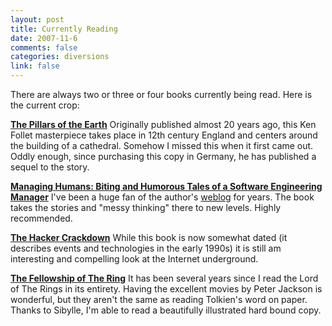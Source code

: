 ```yaml
--- 
layout: post
title: Currently Reading
date: 2007-11-6
comments: false
categories: diversions
link: false
---
```

There are always two or three or four books currently being read.  Here is the current crop:

<strong><a href="http://www.amazon.com/Pillars-Earth-Ken-Follett/dp/0451207149/ref=pd_bbs_sr_1/002-6749326-8913630?ie=UTF8&s=books&qid=1194381332&sr=8-1" title="The Pillars of the Earth">The Pillars of the Earth</a></strong>
Originally published almost 20 years ago, this Ken Follet masterpiece takes place in 12th century England and centers around the building of a cathedral.  Somehow I missed this when it first came out.  Oddly enough, since purchasing this copy in Germany, he has published a sequel to the story.

<strong><a href="http://www.amazon.com/Managing-Humans-Humorous-Software-Engineering/dp/159059844X/ref=pd_bbs_sr_1/002-6749326-8913630?ie=UTF8&s=books&qid=1194381396&sr=1-1" title="Managing Humans: Biting and Humorous Tales of a Software Engineering Manager">Managing Humans: Biting and Humorous Tales of a Software Engineering Manager</a></strong>
I've been a huge fan of the author's <a href="http://randsinrepose.com" title="Rands In Repose">weblog</a> for years.  The book takes the stories and "messy thinking" there to new levels.  Highly recommended.

<strong><a href="http://www.amazon.com/Hacker-Crackdown-Disorder-Electronic-Frontier/dp/055356370X/ref=pd_bbs_sr_1/002-6749326-8913630?ie=UTF8&s=books&qid=1194381517&sr=1-1" title="The Hacker Crackdown">The Hacker Crackdown</a></strong>
While this book is now somewhat dated (it describes events and technologies in the early 1990s) it is still am interesting and compelling look at the Internet underground.

<strong><a href="http://www.amazon.com/Lord-Rings-J-R-R-Tolkien/dp/0618260587/ref=sr_1_6/002-6749326-8913630?ie=UTF8&s=books&qid=1194381618&sr=1-6" title="The Fellowship of The Ring">The Fellowship of The Ring</a></strong>
It has been several years since I read the Lord of The Rings in its entirety.  Having the excellent movies by Peter Jackson is wonderful, but they aren't the same as reading Tolkien's word on paper.  Thanks to Sibylle, I'm able to read a beautifully illustrated hard bound copy.
